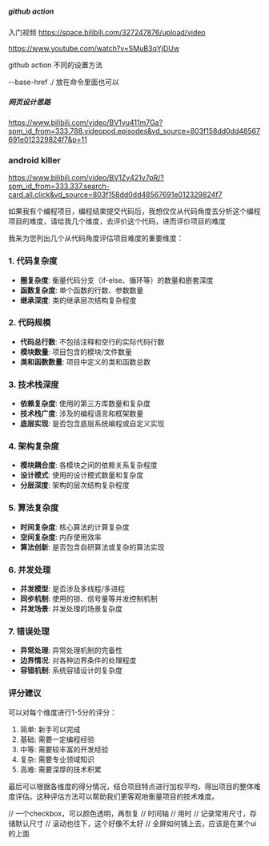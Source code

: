 ##### github action

入门视频 https://space.bilibili.com/327247876/upload/video

https://www.youtube.com/watch?v=SMuB3qYjDUw

github action 不同的设置方法

--base-href ./ 
放在命令里面也可以


##### 网页设计思路
https://www.bilibili.com/video/BV1vu411m7Ga?spm_id_from=333.788.videopod.episodes&vd_source=803f158dd0dd48567691e012329824f7&p=11

### android killer
https://www.bilibili.com/video/BV1Zy421v7pR/?spm_id_from=333.337.search-card.all.click&vd_source=803f158dd0dd48567691e012329824f7


如果我有个编程项目，编程结束提交代码后，我想仅仅从代码角度去分析这个编程项目的难度，请给我几个维度，去评价这个代码，进而评价项目的难度

我来为您列出几个从代码角度评估项目难度的重要维度：

### 1. 代码复杂度
- **圈复杂度**: 衡量代码分支（if-else、循环等）的数量和嵌套深度
- **函数复杂度**: 单个函数的行数、参数数量
- **继承深度**: 类的继承层次结构复杂程度

### 2. 代码规模
- **代码总行数**: 不包括注释和空行的实际代码行数
- **模块数量**: 项目包含的模块/文件数量
- **类和函数数量**: 项目中定义的类和函数总数

### 3. 技术栈深度
- **依赖复杂度**: 使用的第三方库数量和复杂度
- **技术栈广度**: 涉及的编程语言和框架数量
- **底层实现**: 是否包含底层系统编程或自定义实现

### 4. 架构复杂度
- **模块耦合度**: 各模块之间的依赖关系复杂程度
- **设计模式**: 使用的设计模式数量和复杂度
- **分层深度**: 架构的层次结构复杂程度

### 5. 算法复杂度
- **时间复杂度**: 核心算法的计算复杂度
- **空间复杂度**: 内存使用效率
- **算法创新**: 是否包含自研算法或复杂的算法实现

### 6. 并发处理
- **并发模型**: 是否涉及多线程/多进程
- **同步机制**: 使用的锁、信号量等并发控制机制
- **并发场景**: 并发处理的场景复杂度

### 7. 错误处理
- **异常处理**: 异常处理机制的完备性
- **边界情况**: 对各种边界条件的处理程度
- **容错机制**: 系统容错设计的复杂度

### 评分建议
可以对每个维度进行1-5分的评分：
1. 简单: 新手可以完成
2. 基础: 需要一定编程经验
3. 中等: 需要较丰富的开发经验
4. 复杂: 需要专业领域知识
5. 高难: 需要深厚的技术积累

最后可以根据各维度的得分情况，结合项目特点进行加权平均，得出项目的整体难度评估。这种评估方法可以帮助我们更客观地衡量项目的技术难度。

// 一个checkbox，可以颜色透明，再恢复
// 时间轴
// 用时
// 记录常用尺寸，存储默认尺寸
// 滚动也往下，这个好像不太好
// 全屏如何铺上去，应该是在某个ui的上面